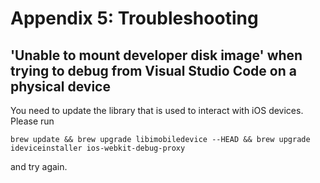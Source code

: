 # Appendix 5: Troubleshooting

## 'Unable to mount developer disk image' when trying to debug from Visual Studio Code on a physical device

You need to update the library that is used to interact with iOS devices. Please run 
```text
brew update && brew upgrade libimobiledevice --HEAD && brew upgrade ideviceinstaller ios-webkit-debug-proxy
```

and try again.